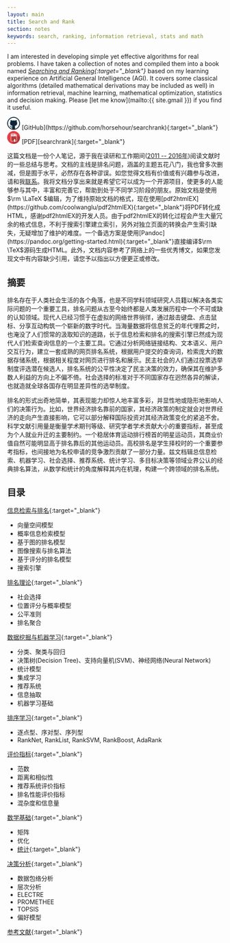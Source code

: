 ```yaml
---
layout: main 
title: Search and Rank
section: notes 
keywords: search, ranking, information retrieval, stats and math
---
```


I am interested in developing simple yet effective algorithms for real problems. 
I have taken a collection of notes and compiled them into a book named 
<i>[Searching and Ranking][searchrank]{:target="_blank"}</i> 
based on my learning experience on Artificial General Intelligence (AGI). 
It covers some classical algorithms (detailed mathematical derivations may be included as well) in 
information retrieval, machine learning, mathematical optimization, statistics and decision making. 
Please [let me know](mailto:{{ site.gmail }}) if you find it useful.
 
<img src="/assets/images/git.png" style="width: 30px;"/>
[GitHub](https://github.com/horsehour/searchrank){:target="_blank"}
<img src="/assets/images/pdf.png" style="width: 30px;"/>
[PDF][searchrank]{:target="_blank"}


这篇文档是一份个人笔记，源于我在读研和工作期间([2011 -- 2016年](/resume))阅读文献时的一些总结与思考。文档的主线是排名问题，涵盖的主题五花八门，我也曾多次删减，但是囿于水平，必然存在各种谬误。如您觉得文档有价值或有兴趣参与改进，请和我[联系](mailto:jiangchunheng@gmail.com)。我将文档分享出来就是希望它可以成为一个开源项目，使更多的人能够参与其中，丰富和完善它，帮助到处于不同学习阶段的朋友。原始文档是使用$\rm \LaTeX $编辑，为了维持原始文档的格式，现在使用[pdf2htmlEX](https://github.com/coolwanglu/pdf2htmlEX){:target="_blank"}将PDF转化成HTML，感谢pdf2htmlEX的开发人员。由于pdf2htmlEX的转化过程会产生大量冗余的格式信息，不利于搜索引擎建立索引，另外对独立页面的转换会产生索引缺失，无疑增加了维护的难度。一个备选方案是使用[Pandoc](https://pandoc.org/getting-started.html){:target="_blank"}直接编译$\rm \TeX$源码生成HTML。此外，文档内容参考了网络上的一些优秀博文，如果您发现文中有内容缺少引用，请您予以指出以方便更正或修改。

摘要  
---------
排名存在于人类社会生活的各个角落，也是不同学科领域研究人员籍以解决各类实际问题的一个重要工具，排名问题从古至今始终都是人类发展历程中一个不可或缺的认知领域。现代人已经习惯于在虚拟的网络世界徜徉，通过敲击键盘、点击鼠标、分享互动构筑一个崭新的数字时代。当海量数据将信息贫乏的年代埋葬之时，也淹没了人们惯常的汲取知识的道路，长于信息检索和排名的搜索引擎已然成为现代人们检索查询信息的一个主要工具。它通过分析网络链接结构、文本语义、用户交互行为，建立一套成熟的网页排名系统，根据用户提交的查询词，检索庞大的数据存储系统，根据相关程度对网页进行排名和展示。民主社会的人们通过投票选举制度评选潜在候选人，排名系统的公平性决定了民主决策的效力，确保其在维护多数人利益的方向上不偏不倚。社会选择的标准对于不同国家存在迥然各异的解读，也就造就全球各国存在明显差异性的选举制度。

排名的形式出奇地简单，其表现能力却惊人地丰富多彩，并显性地或隐形地影响人们的决策行为。比如，世界经济排名靠前的国家，其经济政策的制定就会对世界经济的走向产生直接影响，它可以部分解释国际投资对其经济政策变化的紧追不舍。科学文献引用量是衡量学术期刊等级、研究学者学术贡献大小的重要指标，甚至成为个人就业升迁的主要制约。一个稳居体育运动排行榜首的明星运动员，其商业价值自然可能明显高于排名靠后的其他运动员。高校排名是学生择校时的一个重要参考指标，也间接地为名校申请的竞争激烈贡献了一部分力量。兹文档辑总信息检索、机器学习、社会选择、推荐系统、统计学习、多目标决策等领域业界公认的经典排名算法，从数学和统计的角度解释其内在机理，构建一个跨领域的排名系统。

目录  
----------
[信息检索与排名](./chaps/ir.html){:target="_blank"}  

  - 向量空间模型  
  - 概率信息检索模型  
  - 基于图的排名模型
  - 图像搜索与排名算法
  - 基于评分的排名模型
  - 搜索引擎

[排名理论](./chaps/rank.html){:target="_blank"}
  - 社会选择
  - 位置评分与概率模型
  - 公平准则
  - 排名聚合

[数据挖掘与机器学习](./chaps/dmml.html){:target="_blank"}
  - 分类、聚类与回归
  - 决策树(Decision Tree)、支持向量机(SVM)、神经网络(Neural Network)
  - 统计模型
  - 集成学习
  - 推荐系统
  - 信息抽取
  - 机器学习基础

[排序学习](./chaps/l2r.html){:target="_blank"}  
  - 逐点型、序对型、序列型
  - RankNet, RankList, RankSVM, RankBoost, AdaRank


[评价指标](./chaps/metric.html){:target="_blank"}
  - 范数
  - 距离和相似性
  - 推荐系统评价指标
  - 排名性能评价指标
  - 混杂度和信息量

[数学基础](./chaps/math.html){:target="_blank"}
  - 矩阵
  - 优化
  - [统计](./chaps/stat.html){:target="_blank"}

[决策分析](./chaps/mcda.html){:target="_blank"}
  - 数据包络分析
  - 层次分析
  - ELECTRE
  - PROMETHEE
  - TOPSIS
  - 偏好模型

[参考文献](./chaps/ref.html){:target="_blank"}

[searchrank]: /files/searchrank.pdf
